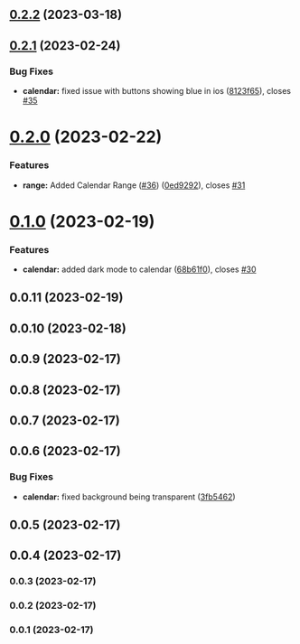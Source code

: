 

## [0.2.2](https://github.com/DateDreamer/DateDreamer/compare/0.2.1...0.2.2) (2023-03-18)

## [0.2.1](https://github.com/DateDreamer/DateDreamer/compare/0.2.0...0.2.1) (2023-02-24)


### Bug Fixes

* **calendar:** fixed issue with buttons showing blue in ios ([8123f65](https://github.com/DateDreamer/DateDreamer/commit/8123f654e31862d49a02b54d94f7548eae9f507f)), closes [#35](https://github.com/DateDreamer/DateDreamer/issues/35)

# [0.2.0](https://github.com/DateDreamer/DateDreamer/compare/0.1.0...0.2.0) (2023-02-22)


### Features

* **range:** Added Calendar Range ([#36](https://github.com/DateDreamer/DateDreamer/issues/36)) ([0ed9292](https://github.com/DateDreamer/DateDreamer/commit/0ed92926c470b7077ebe58028a67035d525b2e1b)), closes [#31](https://github.com/DateDreamer/DateDreamer/issues/31)

# [0.1.0](https://github.com/DateDreamer/DateDreamer/compare/0.0.11...0.1.0) (2023-02-19)


### Features

* **calendar:** added dark mode to calendar ([68b61f0](https://github.com/DateDreamer/DateDreamer/commit/68b61f00a5d49b31979bac4d841762829ed2553a)), closes [#30](https://github.com/DateDreamer/DateDreamer/issues/30)

## 0.0.11 (2023-02-19)

## 0.0.10 (2023-02-18)

## 0.0.9 (2023-02-17)

## 0.0.8 (2023-02-17)

## 0.0.7 (2023-02-17)

## 0.0.6 (2023-02-17)


### Bug Fixes

* **calendar:** fixed background being transparent ([3fb5462](https://github.com/DateDreamer/DateDreamer/commit/3fb54627ac449f4e74db78441160b1cfeb267495))

## 0.0.5 (2023-02-17)

## 0.0.4 (2023-02-17)

### 0.0.3 (2023-02-17)

### 0.0.2 (2023-02-17)

### 0.0.1 (2023-02-17)